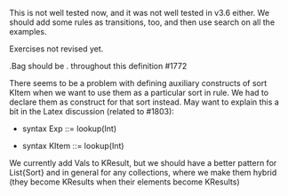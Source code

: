 <!-- Copyright (c) 2016 K Team. All Rights Reserved. -->

This is not well tested now, and it was not well tested in v3.6 either.
We should add some rules as transitions, too, and then use search on all
the examples.

Exercises not revised yet.

.Bag should be . throughout this definition #1772

There seems to be a problem with defining auxiliary constructs of sort
KItem when we want to use them as a particular sort in rule.  We had to
declare them as construct for that sort instead.  May want to explain
this a bit in the Latex discussion (related to #1803):
+  syntax Exp ::= lookup(Int)
-  syntax KItem ::= lookup(Int)

We currently add Vals to KResult, but we should have a better pattern for
List{Sort} and in general for any collections, where we make them hybrid
(they become KResults when their elements become KResults)
